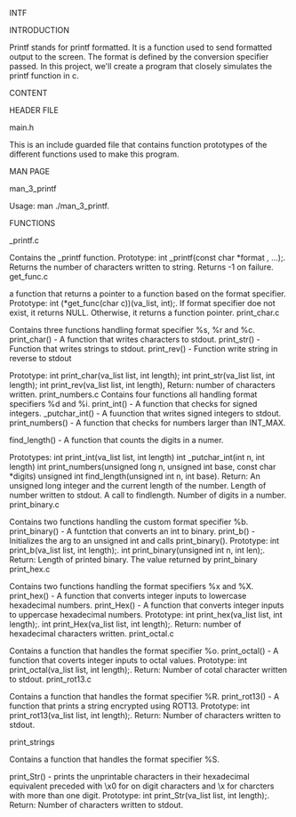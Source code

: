 INTF

INTRODUCTION

Printf stands for printf formatted. It is a function used to send formatted output to the screen. The format is defined by the conversion specifier passed. In this project, we'll create a program that closely simulates the printf function in c.

CONTENT

HEADER FILE

main.h

This is an include guarded file that contains function prototypes of the different functions used to make this program.

MAN PAGE

man_3_printf

Usage: man ./man_3_printf.

FUNCTIONS

_printf.c

Contains the _printf function. Prototype: int _printf(const char *format , ...);. Returns the number of characters written to string. Returns -1 on failure. get_func.c

a function that returns a pointer to a function based on the format specifier. Prototype: int (*get_func(char c))(va_list, int);. If format specifier doe not exist, it returns NULL. Otherwise, it returns a function pointer. print_char.c

Contains three functions handling format specifier %s, %r and %c. print_char() - A function that writes characters to stdout. print_str() - Function that writes strings to stdout. print_rev() - Function write string in reverse to stdout

Prototype: int print_char(va_list list, int length); int print_str(va_list list, int length); int print_rev(va_list list, int length), Return: number of characters written. print_numbers.c Contains four functions all handling format specifiers %d and %i. print_int() - A function that checks for signed integers. _putchar_int() - A fuunction that writes signed integers to stdout. print_numbers() - A function that checks for numbers larger than INT_MAX.

find_length() - A function that counts the digits in a numer.

Prototypes: int print_int(va_list list, int length) int _putchar_int(int n, int length) int print_numbers(unsigned long n, unsigned int base, const char *digits) unsigned int find_length(unsigned int n, int base). Return: An unsigned long integer and the current length of the number. Length of number written to stdout. A call to findlength. Number of digits in a number. print_binary.c

Contains two functions handling the custom format specifier %b. print_binary() - A funtction that converts an int to binary. print_b() - Initializes the arg to an unsigned int and calls print_binary(). Prototype: int print_b(va_list list, int length);. int print_binary(unsigned int n, int len);. Return: Length of printed binary. The value returned by print_binary print_hex.c

Contains two functions handling the format specifiers %x and %X. print_hex() - A function that converts integer inputs to lowercase hexadecimal numbers. print_Hex() - A function that converts integer inputs to uppercase hexadecimal numbers. Prototype: int print_hex(va_list list, int length);. int print_Hex(va_list list, int length);. Return: number of hexadecimal characters written. print_octal.c

Contains a function that handles the format specifier %o. print_octal() - A function that coverts integer inputs to octal values. Prototype: int print_octal(va_list list, int length);. Return: Number of cotal character written to stdout. print_rot13.c

Contains a function that handles the format specifier %R. print_rot13() - A function that prints a string encrypted using ROT13. Prototype: int print_rot13(va_list list, int length);. Return: Number of characters written to stdout.

print_strings

Contains a function that handles the format specifier %S.

print_Str() - prints the unprintable characters in their hexadecimal equivalent preceded with \x0 for on digit characters and \x for charcters with more than one digit. Prototype: int print_Str(va_list list, int length);. Return: Number of characters written to stdout.
